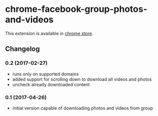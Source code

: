 # chrome-facebook-group-photos-and-videos

This extension is available in [chrome store](https://chrome.google.com/webstore/detail/fb-download-groups-photos/cipgolmkimeojgfilkiofiifhpecjbkj).


## Changelog

### 0.2	(2017-02-27)
- runs only on supported domains
- added support for scrolling down to download all videos and photos
- uncheck already downloaded content

### 0.1 (2017-04-26)
- initial version capable of downloading photos and videos from group
